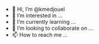 - 👋 Hi, I’m @kmedjouel
- 👀 I’m interested in ...
- 🌱 I’m currently learning ...
- 💞️ I’m looking to collaborate on ...
- 📫 How to reach me ...

<!---
kmedjouel/kmedjouel is a ✨ special ✨ repository because its `README.md` (this file) appears on your GitHub profile.
You can click the Preview link to take a look at your changes.
--->
